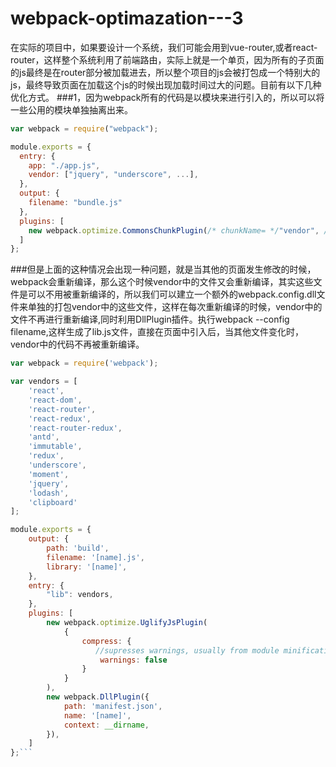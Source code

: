 # webpack-optimazation---3
在实际的项目中，如果要设计一个系统，我们可能会用到vue-router,或者react-router，这样整个系统利用了前端路由，实际上就是一个单页，因为所有的子页面的js最终是在router部分被加载进去，所以整个项目的js会被打包成一个特别大的js，最终导致页面在加载这个js的时候出现加载时间过大的问题。目前有以下几种优化方式。
###1，因为webpack所有的代码是以模块来进行引入的，所以可以将一些公用的模块单独抽离出来。
```javascript
var webpack = require("webpack");

module.exports = {
  entry: {
    app: "./app.js",
    vendor: ["jquery", "underscore", ...],
  },
  output: {
    filename: "bundle.js"
  },
  plugins: [
    new webpack.optimize.CommonsChunkPlugin(/* chunkName= */"vendor", /* filename= */"vendor.bundle.js")
  ]
};
```
###但是上面的这种情况会出现一种问题，就是当其他的页面发生修改的时候，webpack会重新编译，那么这个时候vendor中的文件又会重新编译，其实这些文件是可以不用被重新编译的，所以我们可以建立一个额外的webpack.config.dll文件来单独的打包vendor中的这些文件，这样在每次重新编译的时候，vendor中的文件不再进行重新编译,同时利用DllPlugin插件。执行webpack --config filename,这样生成了lib.js文件，直接在页面中引入后，当其他文件变化时，vendor中的代码不再被重新编译。
```javascript
var webpack = require('webpack');

var vendors = [
    'react',
    'react-dom',
    'react-router',
    'react-redux',
    'react-router-redux',
    'antd',
    'immutable',
    'redux',
    'underscore',
    'moment',
    'jquery',
    'lodash',
    'clipboard'
];

module.exports = {
    output: {
        path: 'build',
        filename: '[name].js',
        library: '[name]',
    },
    entry: {
        "lib": vendors,
    },
    plugins: [
        new webpack.optimize.UglifyJsPlugin(
            {
                compress: {
                   //supresses warnings, usually from module minification
                    warnings: false
                }
            }
        ),
        new webpack.DllPlugin({
            path: 'manifest.json',
            name: '[name]',
            context: __dirname,
        }),
    ]
};```
